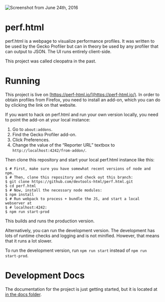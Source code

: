 ![Screenshot from June 24th, 2016](./screenshot-2016-06-24.png?raw=true)


perf.html
=========

perf.html is a webpage to visualize performance profiles. It was written to be used by the Gecko Profiler but can in theory be used by any profiler that can output to JSON. The UI runs entirely client-side.

This project was called cleopatra in the past.

Running
=======

This project is live on [https://perf-html.io/](https://perf-html.io/). In order to obtain profiles from Firefox, you need to install an add-on, which you can do by clicking the link on that website.

If you want to hack on perf.html and run your own version locally, you need to point the add-on at your local instance:

 1. Go to `about:addons`.
 2. Find the Gecko Profiler add-on.
 3. Click Preferences.
 4. Change the value of the “Reporter URL” textbox to `http://localhost:4242/from-addon/`.

Then clone this repository and start your local perf.html instance like this:

    $ # First, make sure you have somewhat recent versions of node and npm.
    $ # Then, clone this repository and check out this branch:
    $ git clone https://github.com/devtools-html/perf.html.git
    $ cd perf.html
    $ # Now, install the necessary node modules:
    $ npm install
    $ # Run webpack to process + bundle the JS, and start a local webserver at
    $ # localhost:4242:
    $ npm run start-prod

This builds and runs the production version.

Alternatively, you can run the development version. The development has lots of runtime checks and logging and is not minified. However, that means that it runs a lot slower.

To run the development version, run `npm run start` instead of `npm run start-prod`.

Development Docs
=======

The documentation for the project is just getting started, but it is located at [in the docs folder](./docs).

